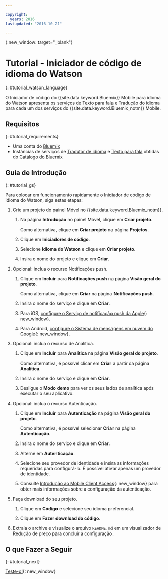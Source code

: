 ```yaml
---

copyright:
  years: 2016
lastupdated: "2016-10-21"

---
```

{:new_window: target="_blank"}

# Tutorial - Iniciador de código de idioma do Watson
{: #tutorial_watson_language}

O Iniciador de código do {{site.data.keyword.Bluemix}} Mobile para idioma do Watson apresenta os serviços de Texto para fala e Tradução do idioma para cada um dos serviços do {{site.data.keyword.Bluemix_notm}} Mobile.


## Requisitos
{: #tutorial_requirements}

* Uma conta do [Bluemix](http://bluemix.net)
* Instâncias de serviços de
[Tradutor
de idioma](https://console.{DomainName}/catalog/services/language-translator/) e
[Texto para
fala](https://console.{DomainName}/catalog/services/text-to-speech/) obtidas do [Catálogo
do Bluemix](https://console.{DomainName}/catalog/)


## Guia de Introdução
{: #tutorial_gs}

Para colocar em funcionamento rapidamente o Iniciador de código de idioma do Watson, siga estas etapas:

1. Crie um projeto do painel Móvel no {{site.data.keyword.Bluemix_notm}}.

   1. Na página **Introdução** no painel Móvel, clique em **Criar projeto**.

      Como alternativa, clique em **Criar projeto** na página **Projetos**.

   2. Clique em **Iniciadores de código**.

   3. Selecione **Idioma do Watson** e clique em **Criar projeto**.

   4. Insira o nome do projeto e clique em **Criar**.

2. Opcional: inclua o recurso Notificações push.

   1. Clique em **Incluir** para **Notificações push** na página **Visão geral do projeto**.

      Como alternativa, clique em **Criar** na página **Notificações push**.

   2. Insira o nome do serviço e clique em **Criar**.

   3. Para iOS, [configure o Serviço de notificação push da Apple](/docs/services/mobilepush/t_push_provider_ios.html){: new_window}.

   4. Para Android, [configure o Sistema de mensagens em nuvem do Google](/docs/services/mobilepush/t_push_provider_android.html){: new_window}.
   
3. Opcional: inclua o recurso de Analítica.

   1. Clique em **Incluir** para **Analítica** na página **Visão geral do projeto**.

      Como alternativa, é possível clicar em **Criar** a partir da página **Analítica**.

   2. Insira o nome do serviço e clique em **Criar**.
   
   3. Desligue o **Modo demo** para ver os seus lados de analítica após executar o seu aplicativo.

4. Opcional: inclua o recurso Autenticação.

   1. Clique em **Incluir** para **Autenticação** na página **Visão geral do projeto**.

      Como alternativa, é possível selecionar **Criar** na página **Autenticação**.

   2. Insira o nome do serviço e clique em **Criar**.
   
   3. Alterne em **Autenticação**.
   
   4. Selecione seu provedor de identidade e insira as informações requeridas para configurá-lo. É possível ativar apenas um provedor de identidade.

   5. Consulte [Introdução ao Mobile Client Access](/docs/services/mobileaccess/index.html){: new_window} para obter mais informações sobre a configuração da autenticação.

5. Faça download do seu projeto.

   1. Clique em **Código** e selecione seu idioma preferencial.

   2. Clique em **Fazer download do código**.

6. Extraia o archive e visualize o arquivo `README.md` em um visualizador de Redução de preço para concluir a configuração.


## O que Fazer a Seguir
{: #tutorial_next}

[Teste-o!](http://console.{DomainName}/mobile/create-project?starter=512568a1-72db-35c7-b9c4-4f3e3bc89375){: new_window}
